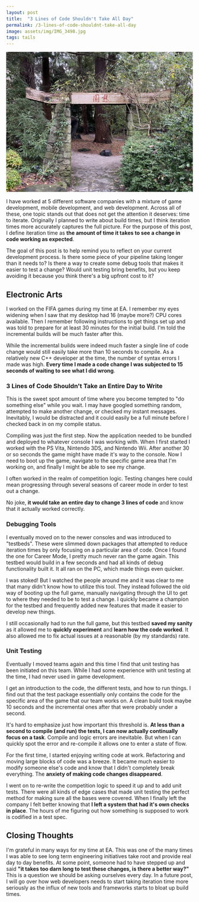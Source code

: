 ```yaml
---
layout: post
title:  "3 Lines of Code Shouldn't Take All Day"
permalink: /3-lines-of-code-shouldnt-take-all-day
image: assets/img/IMG_3498.jpg
tags: tails
---
```


![](/assets/img/IMG_3498.jpg)

I have worked at 5 different software companies with a mixture of game development, mobile development, and web development. Across all of these, one topic stands out that does not get the attention it deserves: time to iterate.  Originally I planned to write about build times, but I think iteration times more accurately captures the full picture. For the purpose of this post, I define iteration time as **the amount of time it takes to see a change in code working as expected**.

The goal of this post is to help remind you to reflect on your current development process. Is there some piece of your pipeline taking longer than it needs to? Is there a way to create some debug tools that makes it easier to test a change? Would unit testing bring benefits, but you keep avoiding it because you think there's a big upfront cost to it?

## Electronic Arts

I worked on the FIFA games during my time at EA. I remember my eyes widening when I saw that my desktop had 16 (maybe more?) CPU cores available. Then I remember following instructions to get things set up and was told to prepare for at least 30 minutes for the initial build. I'm told the incremental builds will be much faster after this.

While the incremental builds were indeed much faster a single line of code change would still easily take more than 10 seconds to compile. As a relatively new C++ developer at the time, the number of syntax errors I made was high. **Every time I made a code change I was subjected to 15 seconds of waiting to see what I did wrong**.

### 3 Lines of Code Shouldn't Take an Entire Day to Write

This is the sweet spot amount of time where you become tempted to "do something else" while you wait.  I may have googled something random, attempted to make another change, or checked my instant messages.  Inevitably, I would be distracted and it could easily be a full minute before I checked back in on my compile status.

Compiling was just the first step. Now the application needed to be bundled and deployed to whatever console I was working with. When I first started I worked with the PS Vita, Nintendo 3DS, and Nintendo Wii. After another 30 or so seconds the game might have made it's way to the console. Now I need to boot up the game, navigate to the specific game area that I'm working on, and finally I might be able to see my change.

I often worked in the realm of competition logic. Testing changes here could mean progressing through several seasons of career mode in order to test out a change.

No joke, **it would take an entire day to change 3 lines of code** and know that it actually worked correctly.

### Debugging Tools

I eventually moved on to the newer consoles and was introduced to "testbeds". These were slimmed down packages that attempted to reduce iteration times by only focusing on a particular area of code. Once I found the one for Career Mode, I pretty much never ran the game again. This testbed would build in a few seconds and had all kinds of debug functionality built it. It all ran on the PC, which made things even quicker.

I was stoked! But I watched the people around me and it was clear to me that many didn't know how to utilize this tool. They instead followed the old way of booting up the full game, manually navigating through the UI to get to where they needed to be to test a change. I quickly became a champion for the testbed and frequently added new features that made it easier to develop new things.

I still occasionally had to run the full game, but this testbed **saved my sanity** as it allowed me to **quickly experiment** and **learn how the code worked**. It also allowed me to fix actual issues at a reasonable (by my standards) rate.

### Unit Testing

Eventually I moved teams again and this time I find that unit testing has been initiated on this team. While I had some experience with unit testing at the time, I had never used in game development. 

I get an introduction to the code, the different tests, and how to run things. I find out that the test package essentially only contains the code for the specific area of the game that our team works on. A clean build took maybe 10 seconds and the incremental ones after that were probably under a second. 

It's hard to emphasize just how important this threshold is. **At less than a second to compile (and run) the tests, I can now actually continually focus on a task**. Compile and logic errors are inevitable.  But when I can quickly spot the error and re-compile it allows one to enter a state of flow. 

For the first time, I started enjoying writing code at work. Refactoring and moving large blocks of code was a breeze.  It became much easier to modify someone else's code and know that I didn't completely break everything. The **anxiety of making code changes disappeared**. 

I went on to re-write the competition logic to speed it up and to add unit tests. There were all kinds of edge cases that made unit testing the perfect method for making sure all the bases were covered. When I finally left the company I felt better knowing that **I left a system that had it's own checks in place**.  The hours of me figuring out how something is supposed to work is codified in a test spec. 

## Closing Thoughts

I'm grateful in many ways for my time at EA. This was one of the many times I was able to see long term engineering initiatives take root and provide real day to day benefits. At some point, someone had to have stepped up and said **"it takes too darn long to test these changes, is there a better way?"** This is a question we should be asking ourselves every day. In a future post, I will go over how web developers needs to start taking iteration time more seriously as the influx of new tools and frameworks starts to bloat up build times.